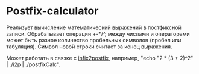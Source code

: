 # Postfix-calculator
Реализует вычисление математический выражений в постфиксной записи. Обрабатывает операции +-*/^, между числами и операторами может быть разное количество пробельных символов (пробел или табуляция). Символ новой строки считает за конец выражения.

Может работать в связке с [infix2postfix](https://github.com/evgenyPro/Infix2postfix), например, "echo "2 * (3 + 2)^2" | ./i2p | ./postfixCalc".
